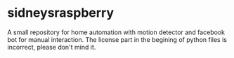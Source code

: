 # sidneysraspberry

A small repository for home automation with motion detector and facebook bot for manual interaction.
The license part in the begining of python files is incorrect, please don't mind it.

